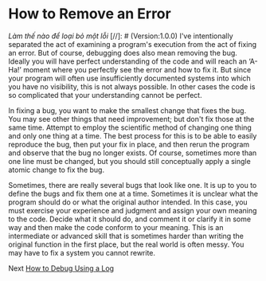 # How to Remove an Error
*Làm thế nào để loại bỏ một lỗi*
[//]: # (Version:1.0.0)
I've intentionally separated the act of examining a program's execution from the act of fixing an error. But of course, debugging does also mean removing the bug. Ideally you will have perfect understanding of the code and will reach an ‘A-Ha!’ moment where you perfectly see the error and how to fix it. But since your program will often use insufficiently documented systems into which you have no visibility, this is not always possible. In other cases the code is so complicated that your understanding cannot be perfect.

In fixing a bug, you want to make the smallest change that fixes the bug. You may see other things that need improvement; but don't fix those at the same time. Attempt to employ the scientific method of changing one thing and only one thing at a time. The best process for this is to be able to easily reproduce the bug, then put your fix in place, and then rerun the program and observe that the bug no longer exists. Of course, sometimes more than one line must be changed, but you should still conceptually apply a single atomic change to fix the bug.

Sometimes, there are really several bugs that look like one. It is up to you to define the bugs and fix them one at a time. Sometimes it is unclear what the program should do or what the original author intended. In this case, you must exercise your experience and judgment and assign your own meaning to the code. Decide what it should do, and comment it or clarify it in some way and then make the code conform to your meaning. This is an intermediate or advanced skill that is sometimes harder than writing the original function in the first place, but the real world is often messy. You may have to fix a system you cannot rewrite.

Next [How to Debug Using a Log](04-How-to-Debug-Using-a-Log.md)